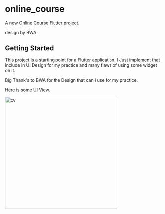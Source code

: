# online_course

A new Online Course Flutter project.

design by BWA.

## Getting Started

This project is a starting point for a Flutter application. I Just implement that include in UI Design for my practice and many flaws of using some widget on it.

Big Thank's to BWA for the Design that can i use for my practice.

Here is some UI View.

<img width="362" alt="cv" src="https://user-images.githubusercontent.com/42954205/127825709-ff8011a8-3e2c-428c-9a13-f0a905b51a2e.png">
